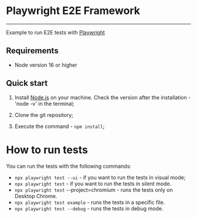 Playwright E2E Framework
==========================================

***

Example to run E2E tests with [Playwright](https://playwright.dev/)

## Requirements

- Node version 16 or higher

## Quick start
1. Install [Node.js](https://nodejs.org/) on your machine.
   Check the version after the installation - 'node -v' in the terminal;

2. Clone the git repository;

3. Execute the command - `npm install`;

# How to run tests

You can run the tests with the following commands:

* `npx playwright test --ui` - if you want to run the tests in visual mode;
* `npx playwright test` - if you want to run the tests in silent mode.
* `npx playwright test` --project=chromium - runs the tests only on Desktop Chrome.
* `npx playwright test example` - runs the tests in a specific file.
* `npx playwright test --debug` - runs the tests in debug mode.
